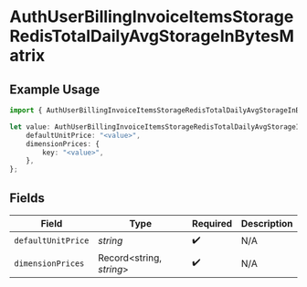 # AuthUserBillingInvoiceItemsStorageRedisTotalDailyAvgStorageInBytesMatrix

## Example Usage

```typescript
import { AuthUserBillingInvoiceItemsStorageRedisTotalDailyAvgStorageInBytesMatrix } from "@simplesagar/vercel/models/authuser.js";

let value: AuthUserBillingInvoiceItemsStorageRedisTotalDailyAvgStorageInBytesMatrix = {
    defaultUnitPrice: "<value>",
    dimensionPrices: {
        key: "<value>",
    },
};
```

## Fields

| Field                    | Type                     | Required                 | Description              |
| ------------------------ | ------------------------ | ------------------------ | ------------------------ |
| `defaultUnitPrice`       | *string*                 | :heavy_check_mark:       | N/A                      |
| `dimensionPrices`        | Record<string, *string*> | :heavy_check_mark:       | N/A                      |